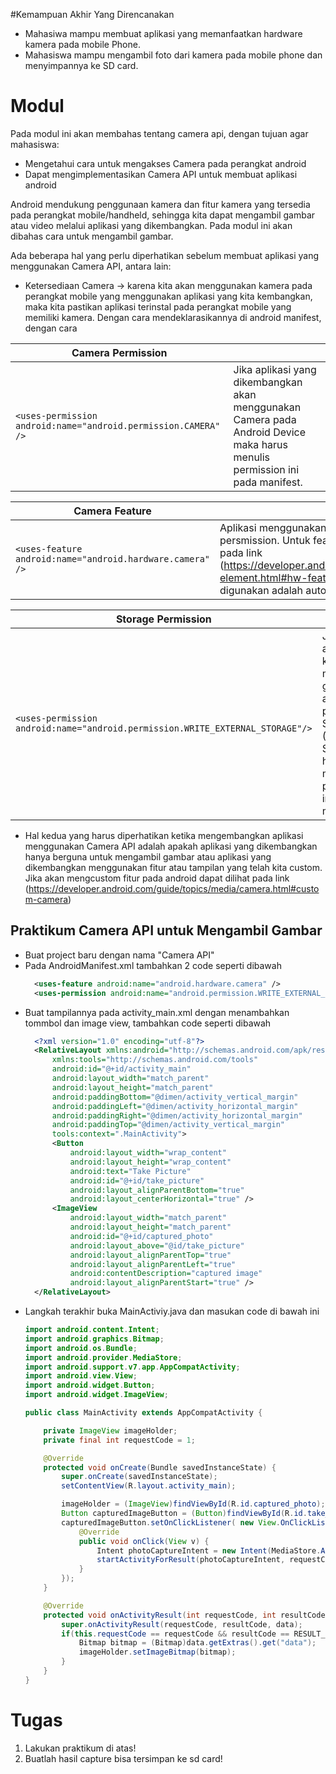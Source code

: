#Kemampuan Akhir Yang Direncanakan

- Mahasiwa mampu membuat aplikasi yang memanfaatkan hardware kamera pada mobile Phone.
- Mahasiswa mampu mengambil foto dari kamera pada mobile phone dan menyimpannya ke SD card.

# Modul
Pada modul ini akan membahas tentang camera api, dengan tujuan agar mahasiswa:
* Mengetahui cara untuk mengakses Camera pada perangkat android
* Dapat mengimplementasikan Camera API untuk membuat aplikasi android

Android mendukung penggunaan kamera dan fitur kamera yang tersedia pada perangkat mobile/handheld, sehingga kita dapat mengambil gambar atau video melalui aplikasi yang dikembangkan. Pada modul ini akan dibahas cara untuk mengambil gambar.

Ada beberapa hal yang perlu diperhatikan sebelum membuat aplikasi yang menggunakan Camera API, antara lain:

- Ketersediaan Camera -> karena kita akan menggunakan kamera pada perangkat mobile yang menggunakan aplikasi yang kita kembangkan, maka kita pastikan aplikasi terinstal pada perangkat mobile yang memiliki kamera. Dengan cara mendeklarasikannya di android manifest, dengan cara

|Camera Permission||
|----|----|
|```<uses-permission android:name="android.permission.CAMERA" />```|Jika aplikasi yang dikembangkan akan menggunakan Camera pada Android Device maka harus menulis permission ini pada manifest.|

|Camera Feature||
|----|----|
|```<uses-feature android:name="android.hardware.camera" />```|Aplikasi menggunakan kamera harus menulis camera feature pada persmission. Untuk feature dari kamera lebih detail dapat dilihat pada link (https://developer.android.com/guide/topics/manifest/usesfeature-element.html#hw-features). Salah satu feature camera yang dapat digunakan adalah autofocus, penggunaan flash pada kamera.|

|Storage Permission||
|----|----|
|```<uses-permission android:name="android.permission.WRITE_EXTERNAL_STORAGE"/>```|Jika aplikasi kita akan menyimpan gambar atau video pada SDCard (External Storage), harus menulis permission ini pada manifest|

- Hal kedua yang harus diperhatikan ketika mengembangkan aplikasi menggunakan Camera API adalah apakah aplikasi yang dikembangkan hanya berguna untuk mengambil gambar atau aplikasi yang dikembangkan menggunakan fitur atau tampilan yang telah kita custom. Jika akan mengcustom fitur pada android dapat dilihat pada link (https://developer.android.com/guide/topics/media/camera.html#custom-camera)

## Praktikum Camera API untuk Mengambil Gambar

* Buat project baru dengan nama "Camera API"
* Pada AndroidManifest.xml tambahkan 2 code seperti dibawah
  ```xml
    <uses-feature android:name="android.hardware.camera" />
    <uses-permission android:name="android.permission.WRITE_EXTERNAL_STORAGE" />
  ```
* Buat tampilannya pada activity_main.xml dengan menambahkan tommbol dan image view, tambahkan code seperti dibawah
  ```xml
    <?xml version="1.0" encoding="utf-8"?>
    <RelativeLayout xmlns:android="http://schemas.android.com/apk/res/android"
        xmlns:tools="http://schemas.android.com/tools"
        android:id="@+id/activity_main"
        android:layout_width="match_parent"
        android:layout_height="match_parent"
        android:paddingBottom="@dimen/activity_vertical_margin"
        android:paddingLeft="@dimen/activity_horizontal_margin"
        android:paddingRight="@dimen/activity_horizontal_margin"
        android:paddingTop="@dimen/activity_vertical_margin"
        tools:context=".MainActivity">
        <Button
            android:layout_width="wrap_content"
            android:layout_height="wrap_content"
            android:text="Take Picture"
            android:id="@+id/take_picture"
            android:layout_alignParentBottom="true"
            android:layout_centerHorizontal="true" />
        <ImageView
            android:layout_width="match_parent"
            android:layout_height="match_parent"
            android:id="@+id/captured_photo"
            android:layout_above="@id/take_picture"
            android:layout_alignParentTop="true"
            android:layout_alignParentLeft="true"
            android:contentDescription="captured image"
            android:layout_alignParentStart="true" />
    </RelativeLayout>
  ```
* Langkah terakhir buka MainActiviy.java dan masukan code di bawah ini
  ```java
  import android.content.Intent;
  import android.graphics.Bitmap;
  import android.os.Bundle;
  import android.provider.MediaStore;
  import android.support.v7.app.AppCompatActivity;
  import android.view.View;
  import android.widget.Button;
  import android.widget.ImageView;

  public class MainActivity extends AppCompatActivity {

      private ImageView imageHolder;
      private final int requestCode = 1;

      @Override
      protected void onCreate(Bundle savedInstanceState) {
          super.onCreate(savedInstanceState);
          setContentView(R.layout.activity_main);

          imageHolder = (ImageView)findViewById(R.id.captured_photo);
          Button capturedImageButton = (Button)findViewById(R.id.take_picture);
          capturedImageButton.setOnClickListener( new View.OnClickListener() {
              @Override
              public void onClick(View v) {
                  Intent photoCaptureIntent = new Intent(MediaStore.ACTION_IMAGE_CAPTURE);
                  startActivityForResult(photoCaptureIntent, requestCode);
              }
          });
      }

      @Override
      protected void onActivityResult(int requestCode, int resultCode, Intent data) {
          super.onActivityResult(requestCode, resultCode, data);
          if(this.requestCode == requestCode && resultCode == RESULT_OK){
              Bitmap bitmap = (Bitmap)data.getExtras().get("data");
              imageHolder.setImageBitmap(bitmap);
          }
      }
  }
  ```
# Tugas

1. Lakukan praktikum di atas!
2. Buatlah hasil capture bisa tersimpan ke sd card!
